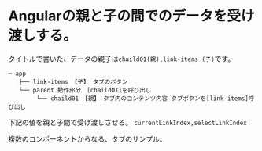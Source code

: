 # Angularの親と子の間でのデータを受け渡しする。
タイトルで書いた、データの親子は``chaild01(親),link-items (子)``です。
```
─ app
   ├── link-items 【子】 タブのボタン
   └── parent 動作部分　[chaild01]を呼び出し
        └── chaild01 【親】 タブ内のコンテンツ内容 タブボタンを[link-items]呼び出し
```

下記の値を親と子間で受け渡しさせる。
``currentLinkIndex,selectLinkIndex``

複数のコンポーネントからなる、タブのサンプル。


